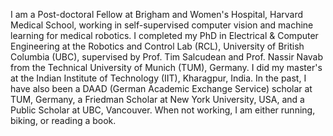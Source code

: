 
I am a Post-doctoral Fellow at Brigham and Women's Hospital, Harvard Medical School, working in self-supervised computer vision and machine learning for medical robotics. I completed my PhD in Electrical & Computer Engineering at the Robotics and Control Lab (RCL), University of British Columbia (UBC), supervised by Prof. Tim Salcudean and Prof. Nassir Navab from the Technical University of Munich (TUM), Germany. I did my master's at the Indian Institute of Technology (IIT), Kharagpur, India. In the past, I have also been a DAAD (German Academic Exchange Service) scholar at TUM, Germany, a Friedman Scholar at New York University, USA, and a Public Scholar at UBC, Vancouver. When not working, I am either running, biking, or reading a book.

[RCL]: http://rcl.ece.ubc.ca/people/
[TIM]: http://ece.ubc.ca/~tims/
[NAVAB]: http://campar.in.tum.de/Main/NassirNavabCv
[CAMPAR]: http://campar.in.tum.de/WebHome
[PSI]: https://www.grad.ubc.ca/campus-community/meet-our-students/kalia-megha
[Friedman]: https://www.grad.ubc.ca/awards/friedman-award-scholars-health
[UBC PRESS]: https://www.ece.ubc.ca/news/202010/meet-ece-phd-student-megha-kalia
[BIAIRC]: https://bmiai.ubc.ca/
